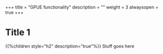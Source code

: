 +++
title = "GPUE functionality"
description = ""
weight = 3
alwaysopen = true
+++

# Title 1 
{{%children style="h2" description="true"%}}
Stuff goes here
